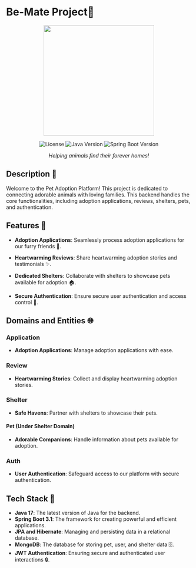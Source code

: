 <h1 align="left">Be-Mate Project🐾</h1>

<p align="center">
  <img src="https://github.com/bemate-project/be-mate/assets/78997066/56adf5d8-9291-433d-bdbb-255ecf3822aa" width=300/>
</p>
<p align="center">
  <img alt="License" src="https://img.shields.io/github/license/your-username/pet-adoption-backend">
  <img alt="Java Version" src="https://img.shields.io/badge/java-17-blue">
  <img alt="Spring Boot Version" src="https://img.shields.io/badge/spring%20boot-3.1.0-green">
</p>

<p align="center">
  <em>Helping animals find their forever homes!</em>
</p>

## Description 📜

Welcome to the Pet Adoption Platform! This project is dedicated to connecting adorable animals with loving families. This backend handles the core functionalities, including adoption applications, reviews, shelters, pets, and authentication.

## Features 🌟

- **Adoption Applications**: Seamlessly process adoption applications for our furry friends 📝.

- **Heartwarming Reviews**: Share heartwarming adoption stories and testimonials ✨.

- **Dedicated Shelters**: Collaborate with shelters to showcase pets available for adoption 🏠.

- **Secure Authentication**: Ensure secure user authentication and access control 🔐.

## Domains and Entities 🌐

### Application
- **Adoption Applications**: Manage adoption applications with ease.

### Review
- **Heartwarming Stories**: Collect and display heartwarming adoption stories.

### Shelter
- **Safe Havens**: Partner with shelters to showcase their pets.

#### Pet (Under Shelter Domain)
- **Adorable Companions**: Handle information about pets available for adoption.

### Auth
- **User Authentication**: Safeguard access to our platform with secure authentication.

## Tech Stack 🔧

- **Java 17**: The latest version of Java for the backend.
- **Spring Boot 3.1**: The framework for creating powerful and efficient applications.
- **JPA and Hibernate**: Managing and persisting data in a relational database.
- **MongoDB**: The database for storing pet, user, and shelter data 🗄️.
- **JWT Authentication**: Ensuring secure and authenticated user interactions 🔒.
